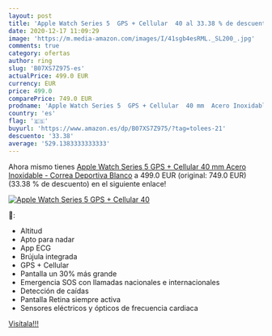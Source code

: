 ```yaml
---
layout: post
title: 'Apple Watch Series 5  GPS + Cellular  40 al 33.38 % de descuento'
date: 2020-12-17 11:09:29
image: 'https://m.media-amazon.com/images/I/41sgb4esRML._SL200_.jpg'
comments: true
category: ofertas
author: ring
slug: 'B07XS7Z975-es'
actualPrice: 499.0 EUR
currency: EUR
price: 499.0
comparePrice: 749.0 EUR
prodname: 'Apple Watch Series 5  GPS + Cellular  40 mm  Acero Inoxidable - Correa Deportiva Blanco'
country: 'es'
flag: '🇪🇸'
buyurl: 'https://www.amazon.es/dp/B07XS7Z975/?tag=tolees-21'
descuento: '33.38'
average: '529.1383333333333'
---
```


Ahora mismo tienes [Apple Watch Series 5  GPS + Cellular  40 mm  Acero Inoxidable - Correa Deportiva Blanco](https://www.amazon.es/dp/B07XS7Z975/?tag=tolees-21) a 499.0 EUR (original: 749.0 EUR) (33.38 %  de descuento) en el siguiente enlace!

[![Apple Watch Series 5  GPS + Cellular  40](https://m.media-amazon.com/images/I/41sgb4esRML._SL200_.jpg)](https://www.amazon.es/dp/B07XS7Z975/?tag=tolees-21)

🔎:

- Altitud
- Apto para nadar
- App ECG
- Brújula integrada
- GPS + Cellular
- Pantalla un 30% más grande
- Emergencia SOS con llamadas nacionales e internacionales
- Detección de caídas
- Pantalla Retina siempre activa
- Sensores eléctricos y ópticos de frecuencia cardiaca

[Visítala!!!](https://www.amazon.es/dp/B07XS7Z975/?tag=tolees-21)
